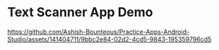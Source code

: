 # Text Scanner App Demo  


https://github.com/Ashish-Bounteous/Practice-Apps-Android-Studio/assets/141404711/9bbc2e84-02d2-4cd5-9843-195359796cd5

